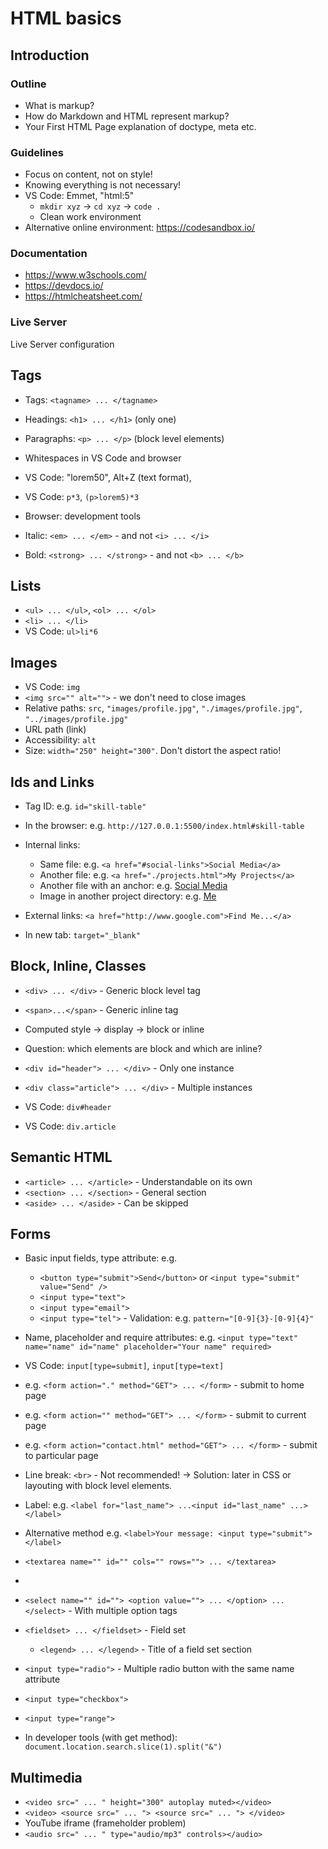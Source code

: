 # HTML basics

## Introduction

### Outline

- What is markup?
- How do Markdown and HTML represent markup?
- Your First HTML Page explanation of doctype, meta etc.

### Guidelines

- Focus on content, not on style!
- Knowing everything is not necessary!
- VS Code: Emmet, "html:5"
    - `mkdir xyz` -> `cd xyz` -> `code .`
    - Clean work environment
- Alternative online environment: https://codesandbox.io/

### Documentation

- https://www.w3schools.com/
- https://devdocs.io/
- https://htmlcheatsheet.com/

### Live Server 

Live Server configuration

## Tags

- Tags: `<tagname> ... </tagname>`

- Headings: `<h1> ... </h1>` (only one)
- Paragraphs: `<p> ... </p>` (block level elements)

- Whitespaces in VS Code and browser    

- VS Code: "lorem50", Alt+Z (text format), 
- VS Code: `p*3`, `(p>lorem5)*3`

- Browser: development tools

- Italic: `<em> ... </em>` - and not `<i> ... </i>`
- Bold: `<strong> ... </strong>` - and not `<b> ... </b>`

## Lists

- `<ul> ... </ul>`, `<ol> ... </ol>`
- `<li> ... </li>`
- VS Code: `ul>li*6`

## Images
- VS Code: `img`
- `<img src="" alt="">` - we don't need to close images
- Relative paths: `src`, `"images/profile.jpg"`, `"./images/profile.jpg"`, `"../images/profile.jpg"`
- URL path (link)
- Accessibility: `alt`
- Size: `width="250" height="300"`. Don't distort the aspect ratio!

## Ids and Links

- Tag ID: e.g. `id="skill-table"`
- In the browser: e.g. `http://127.0.0.1:5500/index.html#skill-table`

- Internal links:
    - Same file: e.g. `<a href="#social-links">Social Media</a>`
    - Another file: e.g. `<a href="./projects.html">My Projects</a>`
    - Another file with an anchor: e.g. <a href="./index.html#social-links">Social Media</a>
    - Image in another project directory: e.g. <a href="./images/profile.jpg">Me</a>

- External links: `<a href="http://www.google.com">Find Me...</a>`

- In new tab: `target="_blank"`

## Block, Inline, Classes

- `<div> ... </div>` - Generic block level tag
- `<span>...</span>` - Generic inline tag
- Computed style -> display -> block or inline
- Question: which elements are block and which are inline?

- `<div id="header"> ... </div>` - Only one instance
- `<div class="article"> ... </div>` - Multiple instances

- VS Code: `div#header`
- VS Code: `div.article`    

## Semantic HTML

- `<article> ... </article>` - Understandable on its own
- `<section> ... </section>` - General section
- `<aside> ... </aside>` - Can be skipped

## Forms 

- Basic input fields, type attribute: e.g.
    - `<button type="submit">Send</button>` or `<input type="submit" value="Send" />`
    - `<input type="text">`
    - `<input type="email">`
    - `<input type="tel">` - Validation: e.g. `pattern="[0-9]{3}-[0-9]{4}"`

- Name, placeholder and require attributes: e.g. `<input type="text" name="name" id="name" placeholder="Your name" required>`

- VS Code: `input[type=submit]`, `input[type=text]`

- e.g. `<form action="." method="GET"> ... </form>` - submit to home page
- e.g. `<form action="" method="GET"> ... </form>` - submit to current page
- e.g. `<form action="contact.html" method="GET"> ... </form>` - submit to particular page

- Line break: `<br>` - Not recommended! -> Solution: later in CSS or layouting with block level elements.

- Label: e.g. `<label for="last_name"> ...<input id="last_name" ...> </label>`
- Alternative method e.g. `<label>Your message: <input type="submit"> </label>`

- `<textarea name="" id="" cols="" rows=""> ... </textarea>`
- 
- `<select name="" id=""> <option value=""> ... </option> ... </select>` - With multiple option tags
- `<fieldset> ... </fieldset>` - Field set
    - `<legend> ... </legend>` - Title of a field set section
- `<input type="radio">` - Multiple radio button with the same name attribute
- `<input type="checkbox">`

- `<input type="range">`

- In developer tools (with get method): `document.location.search.slice(1).split("&")`

## Multimedia

- `<video src=" ... " height="300" autoplay muted></video>`
- `<video> <source src=" ... "> <source src=" ... "> </video>`
- YouTube iframe (frameholder problem)
- `<audio src=" ... " type="audio/mp3" controls></audio>`
